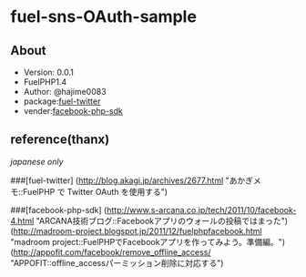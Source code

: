 fuel-sns-OAuth-sample
=========================

About
---------------
* Version: 0.0.1
* FuelPHP1.4
* Author: @hajime0083
* package:[fuel-twitter](https://github.com/hajime0083/fuel-twitter "fuel-twitter")
* vender:[facebook-php-sdk](https://github.com/facebook/facebook-php-sdk "facebook-php-sdk")

reference(thanx)
---------------
*japanese only*

###[fuel-twitter]
(http://blog.akagi.jp/archives/2677.html "あかぎメモ::FuelPHP で Twitter OAuth を使用する")

###[facebook-php-sdk]
(http://www.s-arcana.co.jp/tech/2011/10/facebook-4.html "ARCANA技術ブログ::Facebookアプリのウォールの投稿ではまった")
(http://madroom-project.blogspot.jp/2011/12/fuelphpfacebook.html "madroom project::FuelPHPでFacebookアプリを作ってみよう。準備編。")
(http://appofit.com/facebook/remove_offline_access/ "APPOFIT::offline_accessパーミッション削除に対応する")

